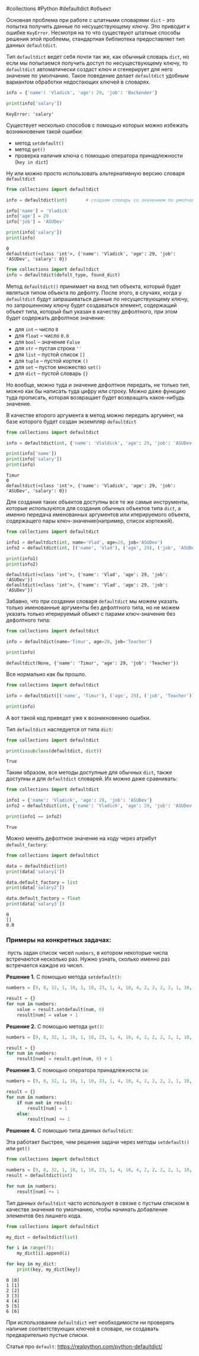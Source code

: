 #collections #Python #defaultdict #объект


Основная проблема при работе с штатными словарями `dict` - это попытка получить данные по несуществующему ключу. Это приводит к ошибке `KeyError`. Несмотря на то что существуют штатные способы решения этой проблемы, стандартная библиотека предоставляет тип данных `defaultdict`. 

Тип `defaultdict` ведет себя почти так же, как обычный словарь `dict`, но если мы попытаемся получить доступ по несуществующему ключу, то `defaultdict` автоматически создаст ключ и сгенерирует для него значение по умолчанию. Такое поведение делает `defaultdict` удобным вариантом обработки недостающих ключей в словарях.

```python
info = {'name': 'Vladick', 'age': 29, 'job': 'Backender'}

print(info['salary'])
```
```
KeyError: 'salary'
```

Существует несколько способов с помощью которых можно избежать возникновения такой ошибки:
- метод `setdefault()`
- метод `get()`
- проверка наличия ключа с помощью оператора принадлежности (`key in dict`)

Ну или можно просто использовать альтернативную версию словаря `defaultdict`
```python
from collections import defaultdict

info = defaultdict(int)       # создаем словарь со значением по умолчанию 0

info['name'] = 'Vladick'
info['age'] = 29
info['job'] = 'ASUDev'

print(info['salary'])
print(info)
```
```
0
defaultdict(<class 'int'>, {'name': 'Vladick', 'age': 29, 'job': 'ASUDev', 'salary': 0})
```

```python
from collections import defaultdict
info = defaultdict(defolt_type, found_dict)
```
Метод `defaultdict()` принимает на вход тип объекта, который будет являться типом объекта по дефолту.  После этого, в случаях, когда у `defaultdict` будут запрашиваться данные по несуществующему ключу, по запрошенному ключу будет создаваться элемент, содержащий объект типа, который был указан в качеству дефолтного, при этом будет содержать дефолтное значение:
- для `int` – число `0`
- для `float` – число `0.0`
- для `bool` – значение `False`
- для `str` – пустая строка `''`
- для `list` – пустой список `[]`
- для `tuple` – пустой кортеж `()`
- для `set` – пустое множество `set()`
- для `dict` – пустой словарь `{}`

Но вообще, можно туда и значение дефолтное передать, не только тип, можно как бы написать туда цифру или строку. Можно даже функцию туда прописать, которая возвращает будет возвращать какое-нибудь значение.

В качестве второго аргумента в метод можно передать аргумент, на базе которого будет создан экземпляр `defaultdict`
```python
from collections import defaultdict

info = defaultdict(int, {'name': 'Vlaldick', 'age': 29, 'job': 'ASUDev'})

print(info['name'])
print(info['salary'])
print(info)
```
```
Timur
0
defaultdict(<class 'int'>, {'name': 'Vladick', 'age': 29, 'job': 'ASUDev', 'salary': 0})
```
Для создания таких объектов доступны все те же самые инструменты, которые используются для создания обычных объектов типа `dict`, а именно передача именованных аргументов или итерируемого объекта, содержащего пары ключ-значение(например, список кортежей).
```python
from collections import defaultdict

info1 = defaultdict(int, name='Vlad', age=29, job='ASUDev')
info2 = defaultdict(int, [('name', 'Vlad'), ('age', 29), ('job', 'ASUDev')])

print(info1)
print(info2)
```
```
defaultdict(<class 'int'>, {'name': 'Vlad', 'age': 29, 'job': 'ASUDev'})
defaultdict(<class 'int'>, {'name': 'Vlad', 'age': 29, 'job': 'ASUDev'})
```

Забавно, что при создании словаря `defaultdict` мы можем указать только именованные аргументы без дефолтного типа, но не можем указать только итерируемый объект с парами ключ-значение без дефолтного типа:
```python
from collections import defaultdict

info = defaultdict(name='Timur', age=29, job='Teacher')

print(info)
```
```
defaultdict(None, {'name': 'Timur', 'age': 29, 'job': 'Teacher'})
```
Все нормально как бы прошло.

```python
from collections import defaultdict

info = defaultdict([('name', 'Timur'), ('age', 29), ('job', 'Teacher')])

print(info)
```
А вот такой код приведет уже к возникновению ошибки. 

Тип `defaultdict` наследуется от типа `dict`:
```python
from collections import defaultdict

print(issubclass(defaultdict, dict))
```
```
True
```
Таким образом, все методы доступные для обычных `dict`, также доступны и для `defaultdict` словарей. Их можно даже сравнивать:
```python
from collections import defaultdict

info1 = {'name': 'Vladick', 'age': 29, 'job': 'ASUDev'}
info2 = defaultdict(int, {'name': 'Vladick', 'age': 29, 'job': 'ASUDev'})

print(info1 == info2)
```
```
True
```

Можно менять дефолтное значение на ходу через атрибут `default_factory`:
```python
from collections import defaultdict

data = defaultdict(int)
print(data['salary1'])

data.default_factory = list
print(data['salary2'])

data.default_factory = float
print(data['salary3'])
```
```
0
[]
0.0
```

### Примеры на конкретных задачах:
 пусть задан список чисел `numbers`, в котором некоторые числа встречаются несколько раз. Нужно узнать, сколько именно раз встречается каждое из чисел.

**Решение 1.** С помощью метода `setdefault()`:

```python
numbers = [9, 8, 32, 1, 10, 1, 10, 23, 1, 4, 10, 4, 2, 2, 2, 2, 1, 10, 1, 2, 2, 32, 23, 23]

result = {}
for num in numbers:
    value = result.setdefault(num, 0)
    result[num] = value + 1
```

**Решение 2.** С помощью метода `get()`:

```python
numbers = [9, 8, 32, 1, 10, 1, 10, 23, 1, 4, 10, 4, 2, 2, 2, 2, 1, 10, 1, 2, 2, 32, 23, 23]

result = {}
for num in numbers:
    result[num] = result.get(num, 0) + 1
```

**Решение 3.** С помощью оператора принадлежности `in`:

```python
numbers = [9, 8, 32, 1, 10, 1, 10, 23, 1, 4, 10, 4, 2, 2, 2, 2, 1, 10, 1, 2, 2, 32, 23, 23]

result = {}
for num in numbers:
    if num not in result:
        result[num] = 1
    else:
        result[num] += 1
```

**Решение 4.** С помощью типа данных `defaultdict`:

Эта работает быстрее, чем решение задачи через методы `setdefault()` или `get()`
```python
from collections import defaultdict

numbers = [9, 8, 32, 1, 10, 1, 10, 23, 1, 4, 10, 4, 2, 2, 2, 2, 1, 10, 1, 2, 2, 32, 23, 23]
result = defaultdict(int)

for num in numbers:
    result[num] += 1
```

Тип данных `defaultdict` часто используют в связке с пустым списком в качестве значения по умолчанию, чтобы начинать добавление элементов без лишнего кода.

```python
from collections import defaultdict

my_dict = defaultdict(list)

for i in range(7):
    my_dict[i].append(i)

for key in my_dict:
    print(key, my_dict[key])
```
```
0 [0]
1 [1]
2 [2]
3 [3]
4 [4]
5 [5]
6 [6]
```
При использовании `defaultdict` нет необходимости ни проверять наличие соответствующих ключей в словаре, ни создавать предварительно пустые списки.

Статья про `default`: https://realpython.com/python-defaultdict/